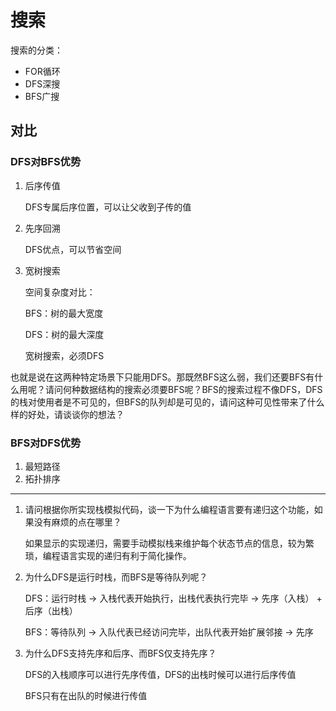 # 搜索

搜索的分类：

- FOR循环
- DFS深搜
- BFS广搜

## 对比

### DFS对BFS优势

1. 后序传值

   DFS专属后序位置，可以让父收到子传的值

2. 先序回溯

   DFS优点，可以节省空间

3. 宽树搜索

   空间复杂度对比：

   BFS：树的最大宽度

   DFS：树的最大深度

   宽树搜索，必须DFS

也就是说在这两种特定场景下只能用DFS。那既然BFS这么弱，我们还要BFS有什么用呢？请问何种数据结构的搜索必须要BFS呢？BFS的搜索过程不像DFS，DFS的栈对使用者是不可见的，但BFS的队列却是可见的，请问这种可见性带来了什么样的好处，请谈谈你的想法？

### BFS对DFS优势

1. 最短路径
2. 拓扑排序

---

1. 请问根据你所实现栈模拟代码，谈一下为什么编程语言要有递归这个功能，如果没有麻烦的点在哪里？

   如果显示的实现递归，需要手动模拟栈来维护每个状态节点的信息，较为繁琐，编程语言实现的递归有利于简化操作。
   
2. 为什么DFS是运行时栈，而BFS是等待队列呢？
	
	DFS：运行时栈 → 入栈代表开始执行，出栈代表执行完毕  → 先序（入栈） + 后序（出栈）
	
	BFS：等待队列 → 入队代表已经访问完毕，出队代表开始扩展邻接  → 先序
	
3. 为什么DFS支持先序和后序、而BFS仅支持先序？
	
	DFS的入栈顺序可以进行先序传值，DFS的出栈时候可以进行后序传值
	
	BFS只有在出队的时候进行传值
